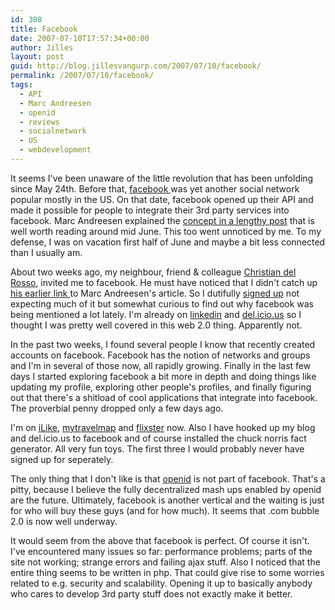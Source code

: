 ```yaml
---
id: 308
title: Facebook
date: 2007-07-10T17:57:34+00:00
author: Jilles
layout: post
guid: http://blog.jillesvangurp.com/2007/07/10/facebook/
permalink: /2007/07/10/facebook/
tags:
  - API
  - Marc Andreesen
  - openid
  - reviews
  - socialnetwork
  - US
  - webdevelopment
---
```

It seems I've been unaware of the little revolution that has been unfolding since May 24th. Before that, [facebook ](http://www.facebook.com/)was yet another social network popular mostly in the US. On that date, facebook opened up their API and made it possible for people to integrate their 3rd party services into facebook. Marc Andreesen explained the [concept in a lengthy post](http://blog.pmarca.com/2007/06/analyzing_the_f.html) that is well worth reading around mid June. This too went unnoticed by me. To my defense, I was on vacation first half of June and maybe a bit less connected than I usually am.

About two weeks ago, my neighbour, friend & colleague [Christian del Rosso](http://www.christiandelrosso.org/), invited me to facebook.  He must have noticed that I didn't catch up [his earlier link ](http://www.christiandelrosso.org/blog/)to Marc Andreesen's article. So I dutifully [signed up](http://www.facebook.com/p/Jilles_Van_Gurp) not expecting much of it but somewhat curious to find out why facebook was being mentioned a lot lately. I'm already on [linkedin](http://www.linkedin.com/in/jillesvangurp) and  [del.icio.us](http://del.icio.us/jillesvangurp) so I thought I was pretty well covered in this web 2.0 thing. Apparently not.

In the past two weeks, I found several people I know that recently created accounts on facebook. Facebook has the notion of networks and groups and I'm in several of those now, all rapidly growing. Finally in the last few days I started exploring facebook a bit more in depth and doing things like updating my profile, exploring other people's profiles, and finally figuring out that there's a shitload of cool applications that integrate into facebook. The proverbial penny dropped only a few days ago.

I'm on [iLike](http://apps.facebook.com/ilike/),  [mytravelmap](http://apps.facebook.com/tripadvisortravelmap) and [flixster](http://apps.facebook.com/flixster) now. Also I have hooked up my blog and del.icio.us to facebook and of course installed the chuck norris fact generator. All very fun toys. The first three I would probably never have signed up for seperately.

The only thing that I don't like is that [openid](http://openid.net) is not part of facebook. That's a pitty, because I believe the fully decentralized mash ups enabled by openid are the future. Ultimately, facebook is another vertical and the waiting is just for who will buy these guys (and for how much). It seems that .com bubble 2.0 is now well underway.

It would seem from the above that facebook is perfect. Of course it isn't. I've encountered many issues so far: performance problems; parts of the site not working; strange errors and failing ajax stuff. Also I noticed that the entire thing seems to be written in php. That could give rise to some worries related to e.g. security and scalability. Opening it up to basically anybody who cares to develop 3rd party stuff does not exactly make it better.